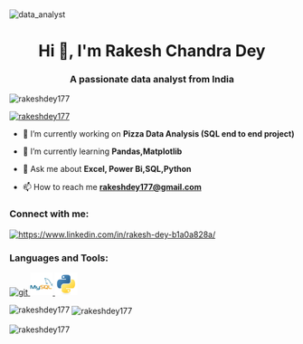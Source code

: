 <img align="center" alt="data_analyst" src="https://cdn.dribbble.com/users/1523313/screenshots/13671653/media/7c52f9d4b1117aa12f3bf9f9c3b9e1aa.gif">
<h1 align="center">Hi 👋, I'm Rakesh Chandra Dey</h1>
<h3 align="center">A passionate data analyst from India</h3>

<p align="left"> <img src="https://komarev.com/ghpvc/?username=rakeshdey177&label=Profile%20views&color=0e75b6&style=flat" alt="rakeshdey177" /> </p>

<p align="left"> <a href="https://github.com/ryo-ma/github-profile-trophy"><img src="https://github-profile-trophy.vercel.app/?username=rakeshdey177" alt="rakeshdey177" /></a> </p>

- 🔭 I’m currently working on **Pizza Data Analysis (SQL end to end project)**

- 🌱 I’m currently learning **Pandas,Matplotlib**

- 💬 Ask me about **Excel, Power Bi,SQL,Python**

- 📫 How to reach me **rakeshdey177@gmail.com**

<h3 align="left">Connect with me:</h3>
<p align="left">
<a href="https://linkedin.com/in/https://www.linkedin.com/in/rakesh-dey-b1a0a828a/" target="blank"><img align="center" src="https://raw.githubusercontent.com/rahuldkjain/github-profile-readme-generator/master/src/images/icons/Social/linked-in-alt.svg" alt="https://www.linkedin.com/in/rakesh-dey-b1a0a828a/" height="30" width="40" /></a>
</p>

<h3 align="left">Languages and Tools:</h3>
<p align="left"> <a href="https://git-scm.com/" target="_blank" rel="noreferrer"> <img src="https://www.vectorlogo.zone/logos/git-scm/git-scm-icon.svg" alt="git" width="40" height="40"/> </a> <a href="https://www.mysql.com/" target="_blank" rel="noreferrer"> <img src="https://raw.githubusercontent.com/devicons/devicon/master/icons/mysql/mysql-original-wordmark.svg" alt="mysql" width="40" height="40"/> </a> <a href="https://www.python.org" target="_blank" rel="noreferrer"> <img src="https://raw.githubusercontent.com/devicons/devicon/master/icons/python/python-original.svg" alt="python" width="40" height="40"/> </a> </p>

<p><img align="left" src="https://github-readme-stats.vercel.app/api/top-langs?username=rakeshdey177&show_icons=true&locale=en&layout=compact" alt="rakeshdey177" /></p>

<p>&nbsp;<img align="center" src="https://github-readme-stats.vercel.app/api?username=rakeshdey177&show_icons=true&locale=en" alt="rakeshdey177" /></p>

<p><img align="center" src="https://github-readme-streak-stats.herokuapp.com/?user=rakeshdey177&" alt="rakeshdey177" /></p>
